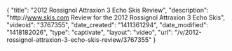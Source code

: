 {
    "title": "2012 Rossignol Attraxion 3 Echo Skis Review",
    "description": "http:\/\/www.skis.com Review for the 2012 Rossignol Attraxion 3 Echo Skis",
    "videoid": "3767355",
    "date_created": "1411361294",
    "date_modified": "1418182026",
    "type": "captivate",
    "layout": "video",
    "url": "\/v\/2012-rossignol-attraxion-3-echo-skis-review\/3767355"
}